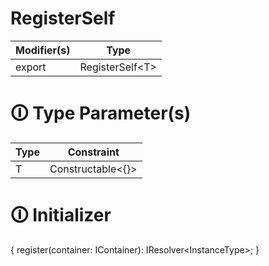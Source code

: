 # RegisterSelf

| Modifier(s)                            | Type                     |
|----------------------------------------|--------------------------|
| export | RegisterSelf&lt;T&gt; |

# &#128712; Type Parameter(s)

| Type | Constraint              |
| ---- | ----------------------- |
| T    | Constructable&lt;{}&gt; |

# &#128712; Initializer

{
register(container: IContainer): IResolver<InstanceType<T>>;
}